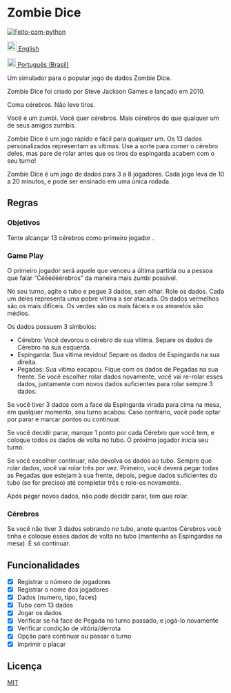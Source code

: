 # Zombie Dice
[![Feito-com-python](https://img.shields.io/badge/Made%20with-Python-blue)](https://www.python.org/)

<img alt="English" title="English" src="https://cdn.staticaly.com/gh/hjnilsson/country-flags/master/svg/gb.svg" width="22">[ English](README.md)

<img alt="Português (Brasil)" title="Português (Brasil)" src="https://cdn.staticaly.com/gh/hjnilsson/country-flags/master/svg/br.svg" width="20">[ Português (Brasil)](README.pt_br.md)

Um simulador para o popular jogo de dados Zombie Dice.

Zombie Dice foi criado por Steve Jackson Games e lançado em 2010.

Coma cérebros. Não leve tiros.

Você é um zumbi. Você quer cérebros. Mais cérebros do que qualquer um de seus amigos zumbis.

Zombie Dice é um jogo rápido e fácil para qualquer um. Os 13 dados personalizados representam as vítimas. Use a sorte para comer o cérebro deles, mas pare de rolar antes que os tiros da espingarda acabem com o seu turno!

Zombie Dice é um jogo de dados para 3 a 8 jogadores. Cada jogo leva de 10 a 20 minutos, e pode ser ensinado em uma única rodada.

## Regras
### Objetivos
Tente alcançar 13 cérebros como primeiro jogador .

### Game Play
O primeiro jogador será aquele que venceu a última partida ou a pessoa que falar “Céééééérebros” da maneira mais zumbi possível.

No seu turno, agite o tubo e pegue 3 dados, sem olhar. Role os dados. Cada um deles representa uma pobre vítima a ser atacada. Os dados vermelhos são os mais difíceis. Os verdes são os mais fáceis e os amarelos são médios.

Os dados possuem 3 símbolos:

- Cérebro: Você devorou o cérebro de sua vítima. Separe os dados de Cérebro na sua esquerda.
- Espingarda: Sua vítima revidou! Separe os dados de Espingarda na sua direita.
- Pegadas: Sua vítima escapou. Fique com os dados de Pegadas na sua frente. Se você escolher rolar dados novamente, você vai re-rolar esses dados, juntamente com novos dados suficientes para rolar sempre 3 dados.

Se você tiver 3 dados com a face da Espingarda virada para cima na mesa, em qualquer momento, seu turno acabou. Caso contrário, você pode optar por parar e marcar pontos ou continuar.

Se você decidir parar, marque 1 ponto por cada Cérebro que você tem, e coloque todos os dados de volta no tubo. O próximo jogador inicia seu turno.

Se você escolher continuar, não devolva os dados ao tubo. Sempre que rolar dados, você vai rolar três por vez. Primeiro, você deverá pegar todas as Pegadas que estejam à sua frente, depois, pegue dados suficientes do tubo (se for preciso) até completar três e role-os novamente.

Após pegar novos dados, não pode decidir parar, tem que rolar.

### Cérebros
Se você não tiver 3 dados sobrando no tubo, anote quantos Cérebros você tinha e coloque esses dados de volta no tubo (mantenha as Espingardas na mesa). É só continuar.

## Funcionalidades

- [x] Registrar o número de jogadores
- [x] Registrar o nome dos jogadores
- [x] Dados (numero, tipo, faces)
- [x] Tubo com 13 dados
- [x] Jogar os dados
- [x] Verificar se há face de Pegada no turno passado, e jogá-lo novamente
- [x] Verificar condição de vitória/derrota
- [x] Opção para continuar ou passar o turno
- [x] Imprimir o placar

## Licença
[MIT](https://choosealicense.com/licenses/mit/)